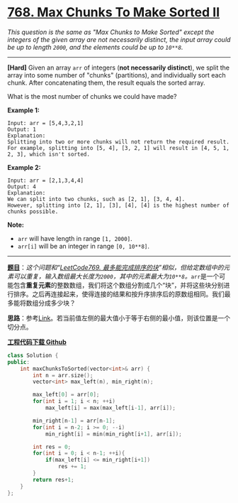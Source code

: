 # [768. Max Chunks To Make Sorted II](https://leetcode.com/problems/max-chunks-to-make-sorted-ii/)

*This question is the same as "Max Chunks to Make Sorted" except the integers of the given array are not necessarily distinct, the input array could be up to length `2000`, and the elements could be up to `10**8`.*

------

**[Hard]** Given an array `arr` of integers (**not necessarily distinct**), we split the array into some number of "chunks" (partitions), and individually sort each chunk. After concatenating them, the result equals the sorted array.

What is the most number of chunks we could have made?

**Example 1:**

```
Input: arr = [5,4,3,2,1]
Output: 1
Explanation:
Splitting into two or more chunks will not return the required result.
For example, splitting into [5, 4], [3, 2, 1] will result in [4, 5, 1, 2, 3], which isn't sorted.
```

**Example 2:**

```
Input: arr = [2,1,3,4,4]
Output: 4
Explanation:
We can split into two chunks, such as [2, 1], [3, 4, 4].
However, splitting into [2, 1], [3], [4], [4] is the highest number of chunks possible.
```

**Note:**

- `arr` will have length in range `[1, 2000]`.
- `arr[i]` will be an integer in range `[0, 10**8]`.

-----

**[题目](https://leetcode-cn.com/problems/max-chunks-to-make-sorted-ii/)**：*这个问题和“[LeetCode769. 最多能完成排序的块](https://blog.csdn.net/grllery/article/details/103710854)”相似，但给定数组中的元素可以重复，输入数组最大长度为`2000`，其中的元素最大为`10**8`。*`arr`是一个可能包含**重复元素**的整数数组，我们将这个数组分割成几个“块”，并将这些块分别进行排序。之后再连接起来，使得连接的结果和按升序排序后的原数组相同。我们最多能将数组分成多少块？

**思路**：参考[Link](https://leetcode.com/problems/max-chunks-to-make-sorted-ii/discuss/113462/Java-solution-left-max-and-right-min.)。若当前值左侧的最大值小于等于右侧的最小值，则该位置是一个切分点。

[**工程代码下载 Github**](https://github.com/shenkh/leetcode)

```cpp
class Solution {
public:
    int maxChunksToSorted(vector<int>& arr) {
        int n = arr.size();
        vector<int> max_left(n), min_right(n);

        max_left[0] = arr[0];
        for(int i = 1; i < n; ++i)
            max_left[i] = max(max_left[i-1], arr[i]);

        min_right[n-1] = arr[n-1];
        for(int i = n-2; i >= 0; --i)
            min_right[i] = min(min_right[i+1], arr[i]);

        int res = 0;
        for(int i = 0; i < n-1; ++i){
            if(max_left[i] <= min_right[i+1])
                res += 1;
        }
        return res+1;
    }
};
```
